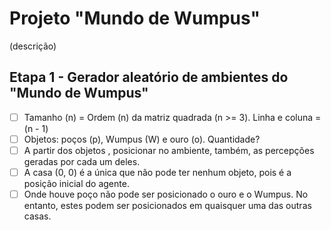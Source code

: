 # Projeto "Mundo de Wumpus"
(descrição)

## Etapa 1 - Gerador aleatório de ambientes do "Mundo de Wumpus"
- [ ] Tamanho (n) = Ordem (n) da matriz quadrada (n >= 3). Linha e coluna = (n - 1)
- [ ] Objetos: poços (p), Wumpus (W) e ouro (o). Quantidade? 
- [ ] A partir dos objetos , posicionar no ambiente, também, as percepções geradas por cada um deles.
- [ ] A casa (0, 0) é a única que não pode ter nenhum objeto, pois é a posição inicial do agente.
- [ ] Onde houve poço não pode ser posicionado o ouro e o Wumpus. No entanto, estes podem ser posicionados 
em quaisquer uma das outras casas.
